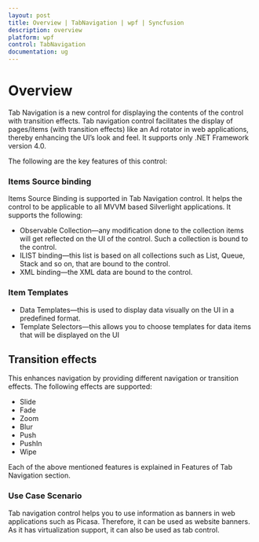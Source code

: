 ```yaml
---
layout: post
title: Overview | TabNavigation | wpf | Syncfusion
description: overview
platform: wpf
control: TabNavigation
documentation: ug
---
```


# Overview

Tab Navigation is a new control for displaying the contents of the control with transition effects. Tab navigation control facilitates the display of pages/items (with transition effects) like an Ad rotator in web applications, thereby enhancing the UI’s look and feel. It supports only .NET Framework version 4.0. 

The following are the key features of this control:

### Items Source binding

Items Source Binding is supported in Tab Navigation control. It helps the control to be applicable to all MVVM based Silverlight applications. It supports the following:

* Observable Collection—any modification done to the collection items will get reflected on the UI of the control.  Such a collection is bound to the control.
* ILIST binding—this list is based on all collections such as List, Queue, Stack and so on, that are bound to the control.
* XML binding—the XML data are bound to the control.



### Item Templates

* Data Templates—this is used to display data visually on the UI in a predefined format.
* Template Selectors—this allows you to choose templates for data items that will be displayed on the UI



## Transition effects

This enhances navigation by providing different navigation or transition effects. The following effects are supported:

* Slide
* Fade
* Zoom
* Blur
* Push
* PushIn
* Wipe



Each of the above mentioned features is explained in Features of Tab Navigation section.

### Use Case Scenario

Tab navigation control helps you to use information as banners in web applications such as Picasa. Therefore, it can be used as website banners. As it has virtualization support, it can also be used as tab control.

